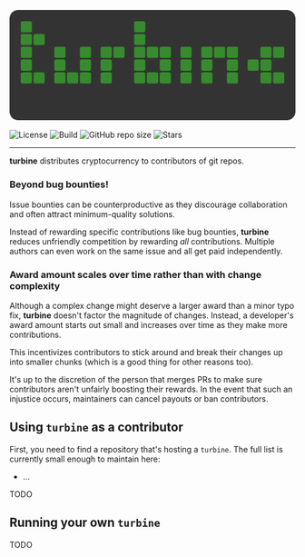 <p align="center">
	<img src="https://raw.githubusercontent.com/fossable/turbine/master/.github/images/turbine-256.png" />
</p>

![License](https://img.shields.io/github/license/fossable/turbine)
![Build](https://github.com/fossable/turbine/actions/workflows/test.yml/badge.svg)
![GitHub repo size](https://img.shields.io/github/repo-size/fossable/turbine)
![Stars](https://img.shields.io/github/stars/fossable/turbine?style=social)
<hr>

**turbine** distributes cryptocurrency to contributors of git repos.

### Beyond bug bounties!

Issue bounties can be counterproductive as they discourage collaboration and
often attract minimum-quality solutions.

Instead of rewarding specific contributions like bug bounties, **turbine**
reduces unfriendly competition by rewarding _all_ contributions. Multiple
authors can even work on the same issue and all get paid independently.

### Award amount scales over time rather than with change complexity

Although a complex change might deserve a larger award than a minor typo fix,
**turbine** doesn't factor the magnitude of changes. Instead, a developer's award
amount starts out small and increases over time as they make more contributions.

This incentivizes contributors to stick around and break their changes up into
smaller chunks (which is a good thing for other reasons too).

It's up to the discretion of the person that merges PRs to make sure contributors
aren't unfairly boosting their rewards. In the event that such an injustice
occurs, maintainers can cancel payouts or ban contributors.

## Using `turbine` as a contributor

First, you need to find a repository that's hosting a `turbine`. The full list
is currently small enough to maintain here:

- ...

TODO

## Running your own `turbine`

TODO
